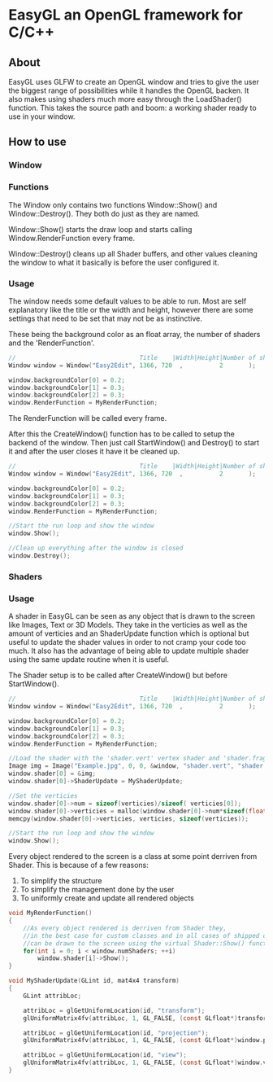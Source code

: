 # EasyGL an OpenGL framework for C/C++

## About

EasyGL uses GLFW to create an OpenGL window and tries to give the user the biggest range of possibilities while it handles the OpenGL backen. It also makes using shaders much more easy through the LoadShader() function. This takes the source path and boom: a working shader ready to use in your window.

## How to use

### Window

### Functions

The Window only contains two functions Window::Show() and Window::Destroy().
They both do just as they are named.

Window::Show() starts the draw loop and starts calling Window.RenderFunction every frame.

Window::Destroy() cleans up all Shader buffers, and other values cleaning the window to what it basically is before the user configured it.

### Usage

The window needs some default values to be able to run.
Most are self explanatory like the title or the width and height, however there are some settings that need to be set that may not be as instinctive.

These being the background color as an float array, the number of shaders and the 'RenderFunction'.

```C
//									Title	 |Width|Height|Number of shaders
Window window = Window("Easy2Edit", 1366, 720  ,		  2		  );

window.backgroundColor[0] = 0.2;
window.backgroundColor[1] = 0.3;
window.backgroundColor[2] = 0.3;
window.RenderFunction = MyRenderFunction;
```

The RenderFunction will be called every frame.

After this the CreateWindow() function has to be called to setup the backend of the window. Then just call StartWindow() and Destroy() to start it and after the user closes it have it be cleaned up.

```C
//									Title	 |Width|Height|Number of shaders
Window window = Window("Easy2Edit", 1366, 720  ,		  2		  );

window.backgroundColor[0] = 0.2;
window.backgroundColor[1] = 0.3;
window.backgroundColor[2] = 0.3;
window.RenderFunction = MyRenderFunction;

//Start the run loop and show the window
window.Show();

//Clean up everything after the window is closed
window.Destroy();
```

### Shaders

### Usage
A shader in EasyGL can be seen as any object that is drawn to the screen like Images, Text or 3D Models. They take in the verticies as well as the amount of verticies and an ShaderUpdate function which is optional but useful to update the shader values in order to not cramp your code too much. It also has the advantage of being able to update multiple shader using the same update routine when it is useful.

The Shader setup is to be called after CreateWindow() but before StartWindow().

```C
//									Title	 |Width|Height|Number of shaders
Window window = Window("Easy2Edit", 1366, 720  ,		  2		  );

window.backgroundColor[0] = 0.2;
window.backgroundColor[1] = 0.3;
window.backgroundColor[2] = 0.3;
window.RenderFunction = MyRenderFunction;

//Load the shader with the 'shader.vert' vertex shader and 'shader.frag' fragment shader
Image img = Image("Example.jpg", 0, 0, &window, "shader.vert", "shader.frag");
window.shader[0] = &img;
window.shader[0]->ShaderUpdate = MyShaderUpdate;

//Set the verticies
window.shader[0]->num = sizeof(verticies)/sizeof( verticies[0]);
window.shader[0]->verticies = malloc(window.shader[0]->num*sizeof(float));
memcpy(window.shader[0]->verticies, verticies, sizeof(verticies));

//Start the run loop and show the window
window.Show();
```

Every object rendered to the screen is a class at some point derriven from Shader. This is because of a few reasons: 
1. To simplify the structure
2. To simplify the management done by the user
3. To uniformly create and update all rendered objects

```C
void MyRenderFunction()
{
	//As every object rendered is derriven from Shader they, 
	//in the best case for custom classes and in all cases of shipped ones, 
	//can be drawn to the screen using the virtual Shader::Show() function
	for(int i = 0; i < window.numShaders; ++i)
		window.shader[i]->Show();
}

void MyShaderUpdate(GLint id, mat4x4 transform)
{
	GLint attribLoc;

	attribLoc = glGetUniformLocation(id, "transform");
	glUniformMatrix4fv(attribLoc, 1, GL_FALSE, (const GLfloat*)transform);

	attribLoc = glGetUniformLocation(id, "projection");
	glUniformMatrix4fv(attribLoc, 1, GL_FALSE, (const GLfloat*)window.projection);

	attribLoc = glGetUniformLocation(id, "view");
	glUniformMatrix4fv(attribLoc, 1, GL_FALSE, (const GLfloat*)window.view);
}
```
